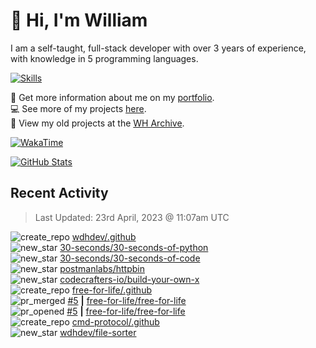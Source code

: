 # 👋 Hi, I'm William
I am a self-taught, full-stack developer with over 3 years of experience, with knowledge in 5 programming languages.

[![Skills](https://skillicons.dev/icons?i=css,cloudflare,discord,bots,docker,express,firebase,git,github,githubactions,html,js,linux,md,mongodb,netlify,nodejs,py,replit,tailwind,ts,vercel,vscode,wordpress,workers)](https://wdh.gg/dev)

🧑 Get more information about me on my [portfolio](https://wdh.gg/dev).
<br>
💻 See more of my projects [here](https://wdh.gg/github-org).
<br>
📁 View my old projects at the [WH Archive](https://wdh.gg/archive).

[![WakaTime](https://wakatime.com/badge/user/817e29c1-e1ac-4adc-936b-37bfa447c165.svg?style=for-the-badge)](https://wdh.gg/wakatime)

[![GitHub Stats](https://github-readme-stats.vercel.app/api?username=williamdavidharrison&theme=algolia&show_icons=true&border_radius=8&count_private=true&include_all_commits=true)](https://wdh.gg/github)

## Recent Activity
<!--RECENT_ACTIVITY:last_update-->
> Last Updated: 23rd April, 2023 @ 11:07am UTC
<!--RECENT_ACTIVITY:last_update_end-->

<!--RECENT_ACTIVITY:start-->
![create_repo](https://cdn.jsdelivr.net/gh/Readme-Workflows/Readme-Icons@main/icons/octicons/Repository.svg) [wdhdev/.github](https://github.com/wdhdev/.github)<br>
![new_star](https://cdn.jsdelivr.net/gh/Readme-Workflows/Readme-Icons@main/icons/octicons/StarredRepositoryYellow.svg) [30-seconds/30-seconds-of-python](https://github.com/30-seconds/30-seconds-of-python)<br>
![new_star](https://cdn.jsdelivr.net/gh/Readme-Workflows/Readme-Icons@main/icons/octicons/StarredRepositoryYellow.svg) [30-seconds/30-seconds-of-code](https://github.com/30-seconds/30-seconds-of-code)<br>
![new_star](https://cdn.jsdelivr.net/gh/Readme-Workflows/Readme-Icons@main/icons/octicons/StarredRepositoryYellow.svg) [postmanlabs/httpbin](https://github.com/postmanlabs/httpbin)<br>
![new_star](https://cdn.jsdelivr.net/gh/Readme-Workflows/Readme-Icons@main/icons/octicons/StarredRepositoryYellow.svg) [codecrafters-io/build-your-own-x](https://github.com/codecrafters-io/build-your-own-x)<br>
![create_repo](https://cdn.jsdelivr.net/gh/Readme-Workflows/Readme-Icons@main/icons/octicons/Repository.svg) [free-for-life/.github](https://github.com/free-for-life/.github)<br>
![pr_merged](https://cdn.jsdelivr.net/gh/Readme-Workflows/Readme-Icons@main/icons/octicons/PullRequestMerged.svg) [#5](https://github.com/free-for-life/free-for-life/pull/5) **|** [free-for-life/free-for-life](https://github.com/free-for-life/free-for-life)<br>
![pr_opened](https://cdn.jsdelivr.net/gh/Readme-Workflows/Readme-Icons@main/icons/octicons/PullRequestOpened.svg) [#5](https://github.com/free-for-life/free-for-life/pull/5) **|** [free-for-life/free-for-life](https://github.com/free-for-life/free-for-life)<br>
![create_repo](https://cdn.jsdelivr.net/gh/Readme-Workflows/Readme-Icons@main/icons/octicons/Repository.svg) [cmd-protocol/.github](https://github.com/cmd-protocol/.github)<br>
![new_star](https://cdn.jsdelivr.net/gh/Readme-Workflows/Readme-Icons@main/icons/octicons/StarredRepositoryYellow.svg) [wdhdev/file-sorter](https://github.com/wdhdev/file-sorter)<br>
<!--RECENT_ACTIVITY:end-->
